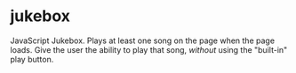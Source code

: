 
# jukebox
JavaScript Jukebox.
Plays at least one song on the page when the page loads.
Give the user the ability to play that song, _without_ using the "built-in" play button.
